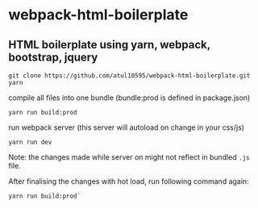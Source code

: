 # webpack-html-boilerplate
HTML boilerplate using yarn, webpack, bootstrap, jquery
----
```
git clone https://github.com/atul10595/webpack-html-boilerplate.git
yarn
```

compile all files into one bundle (bundle:prod is defined in package.json)
```
yarn run build:prod
```

run webpack server (this server will autoload on change in your css/js)
```
yarn run dev
```

Note: the changes made while server on might not reflect in bundled `.js` file. 

After finalising the changes with hot load, run following command again:
```
yarn run build:prod` 
```
